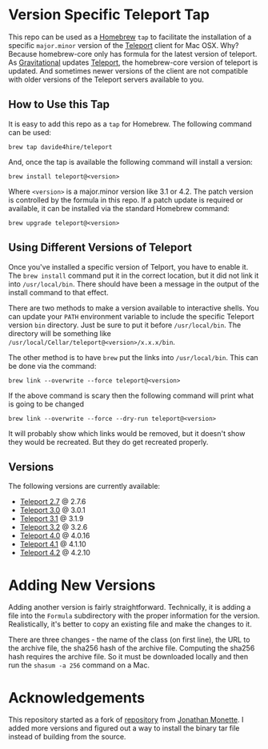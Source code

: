 # Version Specific Teleport Tap

This repo can be used as a [Homebrew](https://brew.sh/) `tap` to facilitate the
installation of a specific `major.minor` version of the
[Teleport](https://github.com/gravitational/teleport) client for Mac
OSX. Why? Because homebrew-core only has formula for the latest
version of teleport. As [Gravitational](https://gravitational.com/)
updates [Teleport](https://gravitational.com/teleport/), the
homebrew-core version of teleport is updated. And sometimes newer
versions of the client are not compatible with older versions of the
Teleport servers available to you.

## How to Use this Tap

It is easy to add this repo as a `tap` for Homebrew. The following
command can be used:

    brew tap davide4hire/teleport

And, once the tap is available the following command will install a
version: 

    brew install teleport@<version>

Where `<version>` is a major.minor version like 3.1 or 4.2. The patch
version is controlled by the formula in this repo. If a patch update
is required or available, it can be installed via the standard
Homebrew command:

    brew upgrade teleport@<version>

## Using Different Versions of Teleport

Once you've installed a specific version of Telport, you have to
enable it. The `brew install` command put it in the correct location,
but it did not link it into `/usr/local/bin`. There should have been a
message in the output of the install command to that effect.

There are two methods to make a version available to interactive
shells. You can update your `PATH` environment variable to include the
specific Teleport version `bin` directory. Just be sure to put it before
`/usr/local/bin`. The directory will be something like
`/usr/local/Cellar/teleport@<version>/x.x.x/bin`. 

The other method is to have `brew` put the links into
`/usr/local/bin`. This can be done via the command:

    brew link --overwrite --force teleport@<version>

If the above command is scary then the following command will print what is going to be changed

    brew link --overwrite --force --dry-run teleport@<version>

It will probably show which links would be removed, but it doesn't
show they would be recreated. But they do get recreated properly. 

## Versions

The following versions are currently available:

- [Teleport 2.7](https://gravitational.com/teleport/docs/ver/2.7/) @ 2.7.6
- [Teleport 3.0](https://gravitational.com/teleport/docs/ver/3.0) @ 3.0.1
- [Teleport 3.1](https://gravitational.com/teleport/docs/ver/3.1) @ 3.1.9
- [Teleport 3.2](https://gravitational.com/teleport/docs/ver/3.2) @ 3.2.6
- [Teleport 4.0](https://gravitational.com/teleport/docs/ver/4.0) @ 4.0.16
- [Teleport 4.1](https://gravitational.com/teleport/docs/ver/4.1) @ 4.1.10
- [Teleport 4.2](https://gravitational.com/teleport/docs/ver/4.2) @ 4.2.10


# Adding New Versions
Adding another version is fairly straightforward. Technically, it is
adding a file into the `Formula` subdirectory with the proper
information for the version. Realistically, it's better to copy an
existing file and make the changes to it.

There are three changes - the name of the class (on first line), the
URL to the archive file, the sha256 hash of the archive
file. Computing the sha256 hash requires the archive file. So it must
be downloaded locally and then run the `shasum -a 256` command on a
Mac.

# Acknowledgements

This repository started as a fork of
[repository](https://github.com/jmoney8080/homebrew-teleport) from
[Jonathan Monette](https://github.com/jmoney8080). I added more
versions and figured out a way to install the binary tar file instead
of building from the source.
